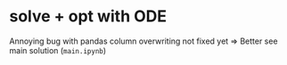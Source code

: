 # solve + opt with ODE

Annoying bug with pandas column overwriting not fixed yet => Better see main solution (`main.ipynb`)
